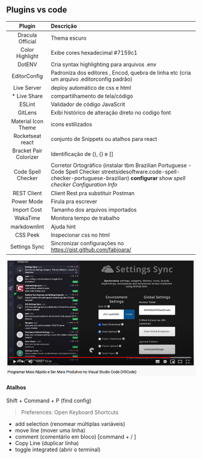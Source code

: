 ## Plugins vs code 

| Plugin | Descrição |
| :-------------: |:-------------|
| Dracula Official | Thema escuro |
| Color Highlight | Exibe cores hexadecimal #7159c1 |
| DotENV | Cria syntax highlighting para arquivos .env |
| EditorConfig | Padroniza dos editores , Encod, quebra de linha etc (cria um arquivo .editorconfig padrão) |
| Live Server | deploy automático de css e html |
| * Live Share | compartilhamento de tela/código |
| ESLint | Validador de código JavaScrit |
| GitLens | Exibi histórico de alteração direto no codigo font |
| Material Icon Theme | icons estilizados |
| Rocketseat react | conjunto de Snippets ou atalhos para react |
| Bracket Pair Colorizer | Identificação de (), {} e [] |
| Code Spell Checker | Corretor Ortográfico (instalar tbm Brazilian Portuguese - Code Spell Checker streetsidesoftware.code-spell-checker-portuguese-brazilian) **configurar** _show spell checker Configuration Info_ |
| REST Client| Client Rest pra substituir Postman |
| Power Mode | Firula pra escrever |
| Import Cost | Tamanho dos arquivos importados |
| WakaTime | Monitora tempo de trabalho |
| markdownlint | Ajuda hint |
| CSS Peek | Inspecionar css no html |
| Settings Sync | Sincronizar configurações no https://gist.github.com/fabioara/ |
![Imagem](image/sync.png)


#### Atalhos

Shift + Command + P (find config)
>Preferences: Open Keyboard Shortcuts

* add selection (renomear múltiplas variáveis)
* move line (mover uma linha)
* comment (comentário em bloco) [command + / ]
* Copy Line (duplicar linha)
* toggle integrated (abrir o terminal)